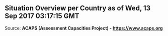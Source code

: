 ## Situation Overview per Country as of Wed, 13 Sep 2017 03:17:15 GMT

Source: **ACAPS (Assessment Capacities Project) - https://www.acaps.org**